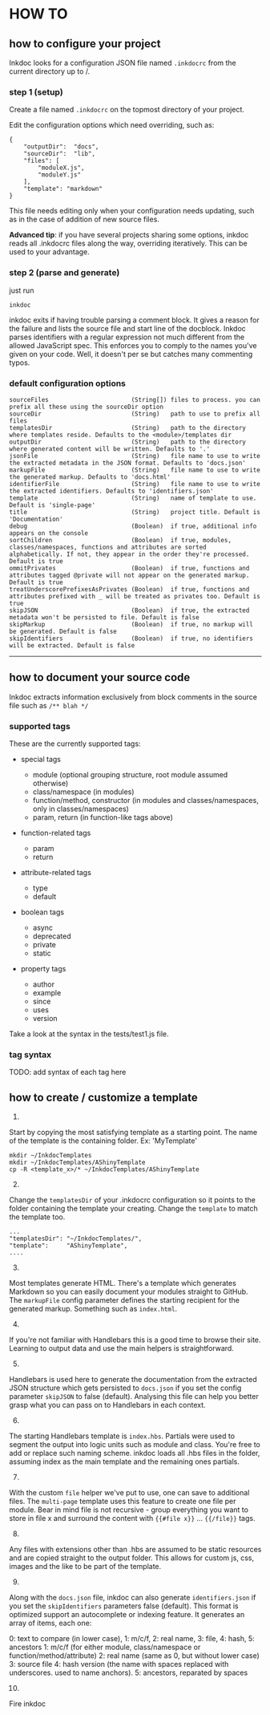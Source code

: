 # HOW TO


## how to configure your project

Inkdoc looks for a configuration JSON file named `.inkdocrc` from the current directory up to /.


### step 1 (setup)

Create a file named `.inkdocrc` on the topmost directory of your project.

Edit the configuration options which need overriding, such as:

```
{
    "outputDir":  "docs",
    "sourceDir":  "lib",
    "files": [
        "moduleX.js",
        "moduleY.js"
    ],
    "template": "markdown"
}
```

This file needs editing only when your configuration needs updating, such as in the case of addition of new source files.

**Advanced tip**:
if you have several projects sharing some options, inkdoc reads all .inkdocrc files along the way, overriding iteratively.
This can be used to your advantage.


### step 2 (parse and generate)

just run

    inkdoc

inkdoc exits if having trouble parsing a comment block.
It gives a reason for the failure and lists the source file and start line of the docblock.
Inkdoc parses identifiers with a regular expression not much different from the allowed JavaScript spec.
This enforces you to comply to the names you've given on your code. Well, it doesn't per se but catches many commenting typos.


### default configuration options

    sourceFiles                       (String[]) files to process. you can prefix all these using the sourceDir option
    sourceDir                         (String)   path to use to prefix all files
    templatesDir                      (String)   path to the directory where templates reside. Defaults to the <module>/templates dir
    outputDir                         (String)   path to the directory where generated content will be written. Defaults to '.'
    jsonFile                          (String)   file name to use to write the extracted metadata in the JSON format. Defaults to 'docs.json'
    markupFile                        (String)   file name to use to write the generated markup. Defaults to 'docs.html'
    identifierFile                    (String)   file name to use to write the extracted identifiers. Defaults to 'identifiers.json'
    template                          (String)   name of template to use. Default is 'single-page'
    title                             (String)   project title. Default is 'Documentation'
    debug                             (Boolean)  if true, additional info appears on the console
    sortChildren                      (Boolean)  if true, modules, classes/namespaces, functions and attributes are sorted alphabetically. If not, they appear in the order they're processed. Default is true
    ommitPrivates                     (Boolean)  if true, functions and attributes tagged @private will not appear on the generated markup. Default is true
    treatUnderscorePrefixesAsPrivates (Boolean)  if true, functions and attributes prefixed with _ will be treated as privates too. Default is true
    skipJSON                          (Boolean)  if true, the extracted metadata won't be persisted to file. Default is false
    skipMarkup                        (Boolean)  if true, no markup will be generated. Default is false
    skipIdentifiers                   (Boolean)  if true, no identifiers will be extracted. Default is false


----



## how to document your source code

Inkdoc extracts information exclusively from block comments in the source file such as `/** blah */`


### supported tags

These are the currently supported tags:

* special tags

    * module (optional grouping structure, root module assumed otherwise)
    * class/namespace (in modules)
    * function/method, constructor (in modules and classes/namespaces, only in classes/namespaces)
    * param, return (in function-like tags above)

* function-related tags

    * param
    * return

* attribute-related tags

    * type
    * default

* boolean tags

    * async
    * deprecated
    * private
    * static

* property tags

    * author
    * example
    * since
    * uses
    * version

Take a look at the syntax in the tests/test1.js file.


### tag syntax

TODO: add syntax of each tag here



## how to create / customize a template

1.
Start by copying the most satisfying template as a starting point.
The name of the template is the containing folder. Ex: 'MyTemplate'

    mkdir ~/InkdocTemplates
    mkdir ~/InkdocTemplates/AShinyTemplate
    cp -R <template_x>/* ~/InkdocTemplates/AShinyTemplate


2.
Change the `templatesDir` of your .inkdocrc configuration so it points to the folder containing the template your creating.
Change the `template` to match the template too.

    ...
    "templatesDir": "~/InkdocTemplates/",
    "template":     "AShinyTemplate",
    ....


3.
Most templates generate HTML.
There's a template which generates Markdown so you can easily document your modules straight to GitHub.
The `markupFile` config parameter defines the starting recipient for the generated markup. Something such as `index.html`.


4.
If you're not familiar with Handlebars this is a good time to browse their site.
Learning to output data and use the main helpers is straightforward.


5.
Handlebars is used here to generate the documentation from the extracted JSON structure which gets persisted
to `docs.json` if you set the config parameter `skipJSON` to false (default).
Analysing this file can help you better grasp what you can pass on to Handlebars in each context.


6.
The starting Handlebars template is `index.hbs`.
Partials were used to segment the output into logic units such as module and class.
You're free to add or replace such naming scheme. inkdoc loads all .hbs files in the folder,
assuming index as the main template and the remaining ones partials.


7.
With the custom `file` helper we've put to use, one can save to additional files.
The `multi-page` template uses this feature to create one file per module.
Bear in mind file is not recursive - group everything you want to store in file x and surround
the content with `{{#file x}}` ... `{{/file}}` tags.


8.
Any files with extensions other than .hbs are assumed to be static resources and are copied
straight to the output folder. This allows for custom js, css, images and the like to be part of the template.


9.
Along with the `docs.json` file, inkdoc can also generate `identifiers.json` if you set the
`skipIdentifiers` parameters false (default).
This format is optimized support an autocomplete or indexing feature.
It generates an array of items, each one:

  0: text to compare (in lower case), 1: m/c/f, 2: real name, 3: file, 4: hash, 5: ancestors
  1: m/c/f (for either module, class/namespace or function/method/attribute)
  2: real name (same as 0, but without lower case)
  3: source file
  4: hash version (the name with spaces replaced with underscores. used to name anchors).
  5: ancestors, reparated by spaces


10.
Fire inkdoc
